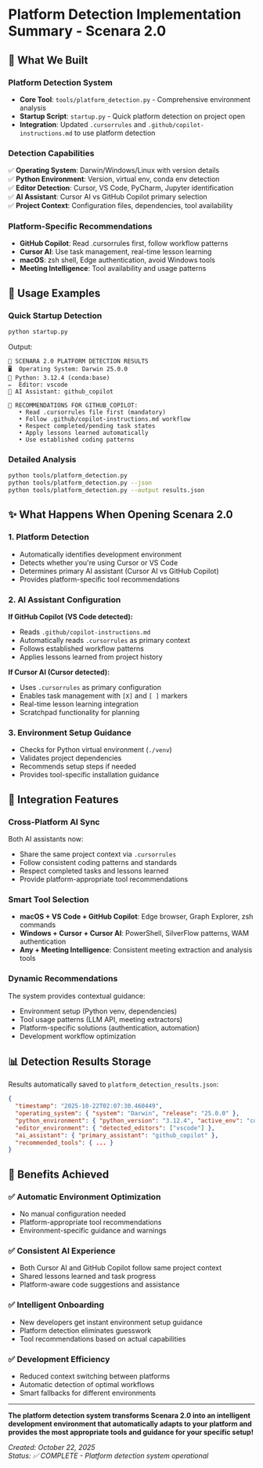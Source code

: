 # Platform Detection Implementation Summary - Scenara 2.0

## 🎯 **What We Built**

### **Platform Detection System**
- **Core Tool**: `tools/platform_detection.py` - Comprehensive environment analysis
- **Startup Script**: `startup.py` - Quick platform detection on project open
- **Integration**: Updated `.cursorrules` and `.github/copilot-instructions.md` to use platform detection

### **Detection Capabilities**
✅ **Operating System**: Darwin/Windows/Linux with version details  
✅ **Python Environment**: Version, virtual env, conda env detection  
✅ **Editor Detection**: Cursor, VS Code, PyCharm, Jupyter identification  
✅ **AI Assistant**: Cursor AI vs GitHub Copilot primary selection  
✅ **Project Context**: Configuration files, dependencies, tool availability  

### **Platform-Specific Recommendations**
- **GitHub Copilot**: Read .cursorrules first, follow workflow patterns
- **Cursor AI**: Use task management, real-time lesson learning
- **macOS**: zsh shell, Edge authentication, avoid Windows tools
- **Meeting Intelligence**: Tool availability and usage patterns

## 🔧 **Usage Examples**

### **Quick Startup Detection**
```bash
python startup.py
```
Output:
```
🎯 SCENARA 2.0 PLATFORM DETECTION RESULTS
🖥️  Operating System: Darwin 25.0.0
🐍 Python: 3.12.4 (conda:base)
✏️  Editor: vscode
🤖 AI Assistant: github_copilot

🎯 RECOMMENDATIONS FOR GITHUB_COPILOT:
   • Read .cursorrules file first (mandatory)
   • Follow .github/copilot-instructions.md workflow
   • Respect completed/pending task states
   • Apply lessons learned automatically
   • Use established coding patterns
```

### **Detailed Analysis**
```bash
python tools/platform_detection.py
python tools/platform_detection.py --json
python tools/platform_detection.py --output results.json
```

## ✨ **What Happens When Opening Scenara 2.0**

### **1. Platform Detection**
- Automatically identifies development environment
- Detects whether you're using Cursor or VS Code
- Determines primary AI assistant (Cursor AI vs GitHub Copilot)
- Provides platform-specific tool recommendations

### **2. AI Assistant Configuration**
**If GitHub Copilot (VS Code detected):**
- Reads `.github/copilot-instructions.md`
- Automatically reads `.cursorrules` as primary context
- Follows established workflow patterns
- Applies lessons learned from project history

**If Cursor AI (Cursor detected):**
- Uses `.cursorrules` as primary configuration
- Enables task management with `[X]` and `[ ]` markers
- Real-time lesson learning integration
- Scratchpad functionality for planning

### **3. Environment Setup Guidance**
- Checks for Python virtual environment (`./venv`)
- Validates project dependencies
- Recommends setup steps if needed
- Provides tool-specific installation guidance

## 🎪 **Integration Features**

### **Cross-Platform AI Sync**
Both AI assistants now:
- Share the same project context via `.cursorrules`
- Follow consistent coding patterns and standards
- Respect completed tasks and lessons learned
- Provide platform-appropriate tool recommendations

### **Smart Tool Selection**
- **macOS + VS Code + GitHub Copilot**: Edge browser, Graph Explorer, zsh commands
- **Windows + Cursor + Cursor AI**: PowerShell, SilverFlow patterns, WAM authentication
- **Any + Meeting Intelligence**: Consistent meeting extraction and analysis tools

### **Dynamic Recommendations**
The system provides contextual guidance:
- Environment setup (Python venv, dependencies)
- Tool usage patterns (LLM API, meeting extractors)
- Platform-specific solutions (authentication, automation)
- Development workflow optimization

## 📊 **Detection Results Storage**
Results automatically saved to `platform_detection_results.json`:
```json
{
  "timestamp": "2025-10-22T02:07:30.460449",
  "operating_system": { "system": "Darwin", "release": "25.0.0" },
  "python_environment": { "python_version": "3.12.4", "active_env": "conda:base" },
  "editor_environment": { "detected_editors": ["vscode"] },
  "ai_assistant": { "primary_assistant": "github_copilot" },
  "recommended_tools": { ... }
}
```

## 🚀 **Benefits Achieved**

### ✅ **Automatic Environment Optimization**
- No manual configuration needed
- Platform-appropriate tool recommendations
- Environment-specific guidance and warnings

### ✅ **Consistent AI Experience**
- Both Cursor AI and GitHub Copilot follow same project context
- Shared lessons learned and task progress
- Platform-aware code suggestions and assistance

### ✅ **Intelligent Onboarding**
- New developers get instant environment setup guidance
- Platform detection eliminates guesswork
- Tool recommendations based on actual capabilities

### ✅ **Development Efficiency**
- Reduced context switching between platforms
- Automatic detection of optimal workflows
- Smart fallbacks for different environments

---

**The platform detection system transforms Scenara 2.0 into an intelligent development environment that automatically adapts to your platform and provides the most appropriate tools and guidance for your specific setup!**

*Created: October 22, 2025*  
*Status: ✅ COMPLETE - Platform detection system operational*